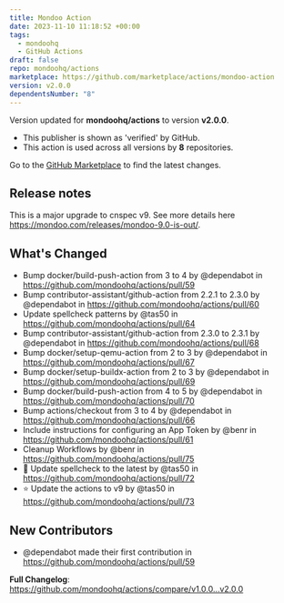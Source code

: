 ```yaml
---
title: Mondoo Action
date: 2023-11-10 11:18:52 +00:00
tags:
  - mondoohq
  - GitHub Actions
draft: false
repo: mondoohq/actions
marketplace: https://github.com/marketplace/actions/mondoo-action
version: v2.0.0
dependentsNumber: "8"
---
```



Version updated for **mondoohq/actions** to version **v2.0.0**.
- This publisher is shown as 'verified' by GitHub.
- This action is used across all versions by **8** repositories.

Go to the [GitHub Marketplace](https://github.com/marketplace/actions/mondoo-action) to find the latest changes.

## Release notes

This is a major upgrade to cnspec v9. See more details here https://mondoo.com/releases/mondoo-9.0-is-out/.

## What's Changed
* Bump docker/build-push-action from 3 to 4 by @dependabot in https://github.com/mondoohq/actions/pull/59
* Bump contributor-assistant/github-action from 2.2.1 to 2.3.0 by @dependabot in https://github.com/mondoohq/actions/pull/60
* Update spellcheck patterns by @tas50 in https://github.com/mondoohq/actions/pull/64
* Bump contributor-assistant/github-action from 2.3.0 to 2.3.1 by @dependabot in https://github.com/mondoohq/actions/pull/68
* Bump docker/setup-qemu-action from 2 to 3 by @dependabot in https://github.com/mondoohq/actions/pull/67
* Bump docker/setup-buildx-action from 2 to 3 by @dependabot in https://github.com/mondoohq/actions/pull/69
* Bump docker/build-push-action from 4 to 5 by @dependabot in https://github.com/mondoohq/actions/pull/70
* Bump actions/checkout from 3 to 4 by @dependabot in https://github.com/mondoohq/actions/pull/66
* Include instructions for configuring an App Token by @benr in https://github.com/mondoohq/actions/pull/61
* Cleanup Workflows by @benr in https://github.com/mondoohq/actions/pull/75
* 🧹 Update spellcheck to the latest by @tas50 in https://github.com/mondoohq/actions/pull/72
* ⭐️ Update the actions to v9 by @tas50 in https://github.com/mondoohq/actions/pull/73

## New Contributors
* @dependabot made their first contribution in https://github.com/mondoohq/actions/pull/59

**Full Changelog**: https://github.com/mondoohq/actions/compare/v1.0.0...v2.0.0

